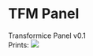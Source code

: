 TFM Panel
========

Transformice Panel v0.1
<br>
Prints:
<img src="http://img823.imageshack.us/img823/2856/m78z.png">
